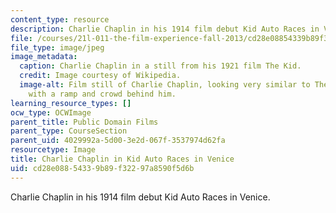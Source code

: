 ```yaml
---
content_type: resource
description: Charlie Chaplin in his 1914 film debut Kid Auto Races in Venice.
file: /courses/21l-011-the-film-experience-fall-2013/cd28e08854339b89f32297a8590f5d6b_chaplin2.jpg
file_type: image/jpeg
image_metadata:
  caption: Charlie Chaplin in a still from his 1921 film The Kid.
  credit: Image courtesy of Wikipedia.
  image-alt: Film still of Charlie Chaplin, looking very similar to The Tramp character,
    with a ramp and crowd behind him.
learning_resource_types: []
ocw_type: OCWImage
parent_title: Public Domain Films
parent_type: CourseSection
parent_uid: 4029992a-5d00-3e2d-067f-3537974d62fa
resourcetype: Image
title: Charlie Chaplin in Kid Auto Races in Venice
uid: cd28e088-5433-9b89-f322-97a8590f5d6b
---
```

Charlie Chaplin in his 1914 film debut Kid Auto Races in Venice.

